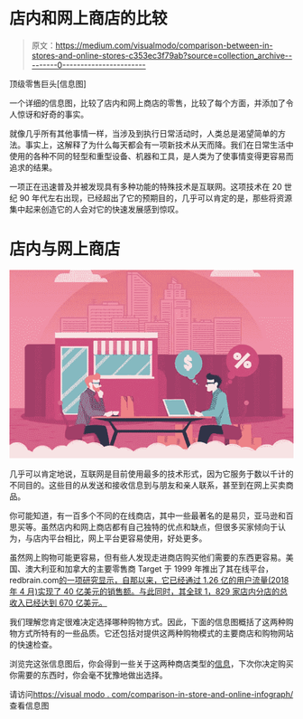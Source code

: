 # 店内和网上商店的比较

> 原文：<https://medium.com/visualmodo/comparison-between-in-stores-and-online-stores-c353ec3f79ab?source=collection_archive---------0----------------------->

顶级零售巨头[信息图]

一个详细的信息图，比较了店内和网上商店的零售，比较了每个方面，并添加了令人惊讶和好奇的事实。

就像几乎所有其他事情一样，当涉及到执行日常活动时，人类总是渴望简单的方法。事实上，这解释了为什么每天都会有一项新技术从天而降。我们在日常生活中使用的各种不同的轻型和重型设备、机器和工具，是人类为了使事情变得更容易而追求的结果。

一项正在迅速普及并被发现具有多种功能的特殊技术是互联网。这项技术在 20 世纪 90 年代左右出现，已经超出了它的预期目的，几乎可以肯定的是，那些将资源集中起来创造它的人会对它的快速发展感到惊叹。

# 店内与网上商店

![](img/cd3b5a642fe69ccdd14a63e27c5d1a9c.png)

几乎可以肯定地说，互联网是目前使用最多的技术形式，因为它服务于数以千计的不同目的。这些目的从发送和接收信息到与朋友和亲人联系，甚至到在网上买卖商品。

你可能知道，有一百多个不同的在线商店，其中一些最著名的是易贝，亚马逊和百思买等。虽然店内和网上商店都有自己独特的优点和缺点，但很多买家倾向于认为，与店内平台相比，网上平台更容易使用，好处更多。

虽然网上购物可能更容易，但有些人发现走进商店购买他们需要的东西更容易。美国、澳大利亚和加拿大的主要零售商 Target 于 1999 年推出了其在线平台，redbrain.com[的一项研究显示，自那以来，它已经通过 1.26 亿的用户流量(2018 年 4 月)实现了 40 亿美元的销售额。与此同时，其全球 1，829 家店内分店的总收入已经达到 670 亿美元。](http://redbrain.com/)

我们理解您肯定很难决定选择哪种购物方式。因此，下面的信息图概括了这两种购物方式所特有的一些品质。它还包括对提供这两种购物模式的主要商店和购物网站的快速检查。

浏览完这张信息图后，你会得到一些关于这两种商店类型的[信息](https://visualmodo.com/blog/)，下次你决定购买你需要的东西时，你会毫不犹豫地做出选择。

请访问[https://visual modo . com/comparison-in-store-and-online-infograph/](https://visualmodo.com/comparison-in-stores-and-online-infographic/)查看信息图